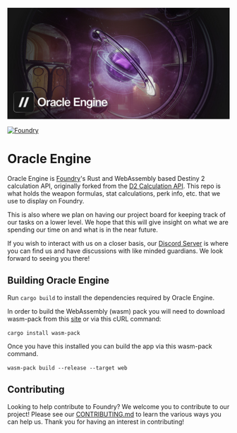 <p align="center">
  <img src="github_banner.jpg" alt="Oracle Engine" />
</p>

[![Foundry](https://github.com/d2foundry/oracle_engine/actions/workflows/foundry.yml/badge.svg)](https://github.com/d2foundry/oracle_engine/actions/workflows/foundry.yml)

# Oracle Engine

Oracle Engine is [Foundry](https://d2foundry.gg)'s Rust and WebAssembly based Destiny 2 calculation API, originally forked from the [D2 Calculation API](https://github.com/D2-Insight/D2_Calculation_API). This repo is what holds the weapon formulas, stat calculations, perk info, etc. that we use to display on Foundry.  

This is also where we plan on having our project board for keeping track of our tasks on a lower level. We hope that this will give insight on what we are spending our time on and what is in the near future. 

If you wish to interact with us on a closer basis, our [Discord Server](https://discord.gg/dzW2DZBBQH) is where you can find us and have discussions with like minded guardians. We look forward to seeing you there! 

## Building Oracle Engine

Run `cargo build` to install the dependencies required by Oracle Engine. 

In order to build the WebAssembly (wasm) pack you will need to download wasm-pack from this [site](https://rustwasm.github.io/wasm-pack/installer/) or via this cURL command:

`cargo install wasm-pack`

Once you have this installed you can build the app via this wasm-pack command.

`wasm-pack build --release --target web`

## Contributing

Looking to help contribute to Foundry? We welcome you to contribute to our project! Please see our [CONTRIBUTING.md](./CONTRIBUTING.md) to learn the various ways you can help us. Thank you for having an interest in contributing! 
